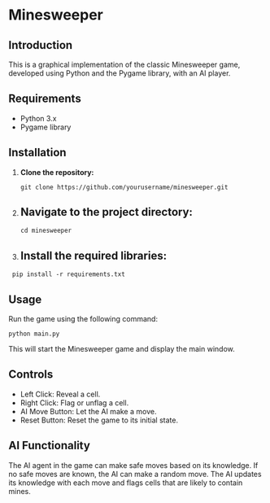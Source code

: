 # Minesweeper 

## Introduction
This is a graphical implementation of the classic Minesweeper game, developed using Python and the Pygame library, with an AI player.

## Requirements
- Python 3.x
- Pygame library

## Installation
1. **Clone the repository:**
   ```
   git clone https://github.com/yourusername/minesweeper.git
   ```
2. ## Navigate to the project directory:
   ```
   cd minesweeper
   ```

3. ## Install the required libraries:
  ```
   pip install -r requirements.txt
   ```

## Usage
Run the game using the following command:

```
python main.py
```

This will start the Minesweeper game and display the main window.

## Controls
* Left Click: Reveal a cell.
* Right Click: Flag or unflag a cell.
* AI Move Button: Let the AI make a move.
* Reset Button: Reset the game to its initial state.

## AI Functionality
The AI agent in the game can make safe moves based on its knowledge. If no safe moves are known, the AI can make a random move. The AI updates its knowledge with each move and flags cells that are likely to contain mines.
